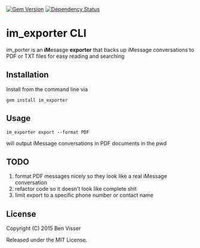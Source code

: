 [![Gem Version](https://badge.fury.io/rb/im_exporter.svg)](http://badge.fury.io/rb/im_exporter)
[![Dependency Status](https://gemnasium.com/noqcks/im_exporter.svg)](https://gemnasium.com/noqcks/im_exporter)

# im_exporter CLI

im_porter is an **iM**esasge **exporter** that backs up iMessage conversations to PDF or TXT files for easy reading and searching

## Installation

Install from the command line via

```gem install im_exporter```

## Usage

```im_exporter export --format PDF``` 

will output iMessage conversations in PDF documents in the pwd

## TODO

1. format PDF messages nicely so they look like a real iMessage conversation
2. refactor code so it doesn't look like complete shit
3. limit export to a specific phone number or contact name

## License

Copyright (C) 2015 Ben Visser

Released under the MIT License.
